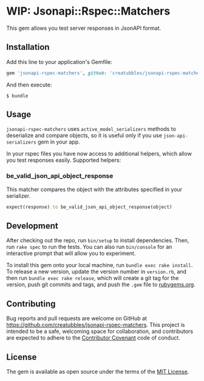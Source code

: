 # WIP: Jsonapi::Rspec::Matchers

This gem allows you  test server responses in JsonAPI format.

## Installation

Add this line to your application's Gemfile:

```ruby
gem 'jsonapi-rspec-matchers', github: 'creatubbles/jsonapi-rspec-matchers'
```

And then execute:

    $ bundle

## Usage

`jsonapi-rspec-matchers` uses `active_model_serializers` methods to deserialize and compare objects, so it is useful only if you use
`json-api-serializers` gem in your app.


In your rspec files you have now access to additional helpers, which allow you test responses easily. Supported helpers:

### be_valid_json_api_object_response

This matcher compares the object with the attributes specified in your serializer.

```ruby
expect(response).to be_valid_json_api_object_response(object)
```

## Development

After checking out the repo, run `bin/setup` to install dependencies. Then, run `rake spec` to run the tests. You can also run `bin/console` for an interactive prompt that will allow you to experiment.

To install this gem onto your local machine, run `bundle exec rake install`. To release a new version, update the version number in `version.rb`, and then run `bundle exec rake release`, which will create a git tag for the version, push git commits and tags, and push the `.gem` file to [rubygems.org](https://rubygems.org).

## Contributing

Bug reports and pull requests are welcome on GitHub at https://github.com/creatubbles/jsonapi-rspec-matchers. This project is intended to be a safe, welcoming space for collaboration, and contributors are expected to adhere to the [Contributor Covenant](http://contributor-covenant.org) code of conduct.


## License

The gem is available as open source under the terms of the [MIT License](http://opensource.org/licenses/MIT).

